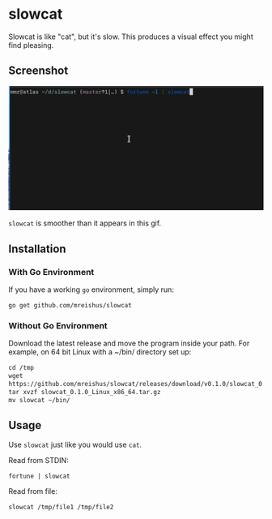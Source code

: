 # slowcat

Slowcat is like "cat", but it's slow. This produces a visual effect you might
find pleasing.

## Screenshot

![Example Screenshot](./example.gif?raw=true "Example Screenshot")

`slowcat` is smoother than it appears in this gif.

## Installation

### With Go Environment

If you have a working `go` environment, simply run:

```
go get github.com/mreishus/slowcat
```

### Without Go Environment

Download the latest release and move the program inside your path. For
example, on 64 bit Linux with a ~/bin/ directory set up:

```
cd /tmp
wget https://github.com/mreishus/slowcat/releases/download/v0.1.0/slowcat_0.1.0_Linux_x86_64.tar.gz
tar xvzf slowcat_0.1.0_Linux_x86_64.tar.gz
mv slowcat ~/bin/
```

## Usage

Use `slowcat` just like you would use `cat`.

Read from STDIN:

```
fortune | slowcat
```

Read from file:

```
slowcat /tmp/file1 /tmp/file2
```
